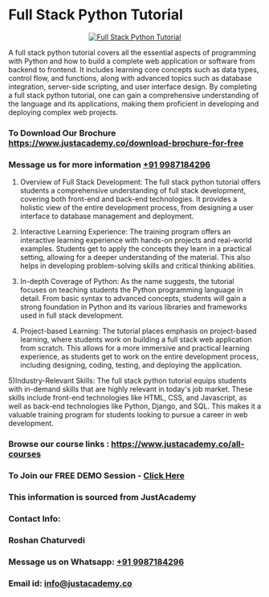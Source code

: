 # Full Stack Python Tutorial

<p align="center">
  <a href="https://justacademy.co/program-detail/full-stack-web-development">
    <img src="https://justacademy.co/storage2/program_images/1704700371.webp" alt="Full Stack Python Tutorial">
  </a>
</p>


A full stack python tutorial covers all the essential aspects of programming with Python and how to build a complete web application or software from backend to frontend. It includes learning core concepts such as data types, control flow, and functions, along with advanced topics such as database integration, server-side scripting, and user interface design. By completing a full stack python tutorial, one can gain a comprehensive understanding of the language and its applications, making them proficient in developing and deploying complex web projects. 
### To Download Our Brochure https://www.justacademy.co/download-brochure-for-free
### Message us for more information [+91 9987184296](https://api.whatsapp.com/send?phone=919987184296)
1) Overview of Full Stack Development: The full stack python tutorial offers students a comprehensive understanding of full stack development, covering both front-end and back-end technologies. It provides a holistic view of the entire development process, from designing a user interface to database management and deployment.

2) Interactive Learning Experience: The training program offers an interactive learning experience with hands-on projects and real-world examples. Students get to apply the concepts they learn in a practical setting, allowing for a deeper understanding of the material. This also helps in developing problem-solving skills and critical thinking abilities.

3) In-depth Coverage of Python: As the name suggests, the tutorial focuses on teaching students the Python programming language in detail. From basic syntax to advanced concepts, students will gain a strong foundation in Python and its various libraries and frameworks used in full stack development.

4) Project-based Learning: The tutorial places emphasis on project-based learning, where students work on building a full stack web application from scratch. This allows for a more immersive and practical learning experience, as students get to work on the entire development process, including designing, coding, testing, and deploying the application.

5)Industry-Relevant Skills: The full stack python tutorial equips students with in-demand skills that are highly relevant in today's job market. These skills include front-end technologies like HTML, CSS, and Javascript, as well as back-end technologies like Python, Django, and SQL. This makes it a valuable training program for students looking to pursue a career in web development.

### Browse our course links : https://www.justacademy.co/all-courses 
### To Join our FREE DEMO Session - [Click Here](https://www.justacademy.co/register-for-course-demo)


### This information is sourced from JustAcademy
### Contact Info:
### Roshan Chaturvedi
### Message us on Whatsapp: [+91 9987184296](https://api.whatsapp.com/send?phone=919987184296)
### Email id: [info@justacademy.co](mailto:info@justacademy.co)
                    